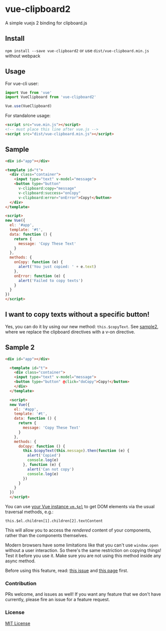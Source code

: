 # vue-clipboard2

A simple vuejs 2 binding for clipboard.js

## Install

`npm install --save vue-clipboard2` or use `dist/vue-clipboard.min.js` without webpack

## Usage

For vue-cli user:

```javascript
import Vue from 'vue'
import VueClipboard from 'vue-clipboard2'

Vue.use(VueClipboard)
```

For standalone usage:

```html
<script src="vue.min.js"></script>
<!-- must place this line after vue.js -->
<script src="dist/vue-clipboard.min.js"></script>
```

## Sample

```html
<div id="app"></div>

<template id="t">
  <div class="container">
    <input type="text" v-model="message">
    <button type="button"
      v-clipboard:copy="message"
      v-clipboard:success="onCopy"
      v-clipboard:error="onError">Copy!</button>
  </div>
</template>

<script>
new Vue({
  el: '#app',
  template: '#t',
  data: function () {
    return {
      message: 'Copy These Text'
    }
  },
  methods: {
    onCopy: function (e) {
      alert('You just copied: ' + e.text)
    },
    onError: function (e) {
      alert('Failed to copy texts')
    }
  }
})
</script>
```

## I want to copy texts without a specific button!

Yes, you can do it by using our new method: `this.$copyText`. See
[sample2](https://github.com/Inndy/vue-clipboard2/blob/master/sample2.html),
where we replace the clipboard directives with a v-on directive.

## Sample 2

```html
<div id="app"></div>

  <template id="t">
    <div class="container">
    <input type="text" v-model="message">
    <button type="button" @click="doCopy">Copy!</button>
    </div>
  </template>

  <script>
  new Vue({
    el: '#app',
    template: '#t',
    data: function () {
      return {
        message: 'Copy These Text'
      }
    },
    methods: {
      doCopy: function () {
        this.$copyText(this.message).then(function (e) {
          alert('Copied')
          console.log(e)
        }, function (e) {
          alert('Can not copy')
          console.log(e)
        })
      }
    }
  })
  </script>

```

You can use [your Vue instance ```vm.$el```](https://vuejs.org/v2/api/#vm-el) to get DOM elements via the usual traversal methods, e.g.:

```this.$el.children[1].children[2].textContent```

This will allow you to access the *rendered* content of your components, rather than the components themselves.

Modern browsers have some limitations like that you can't use `window.open` without a user interaction.
So there's the same restriction on copying things! Test it before you use it. Make sure you are not
using this method inside any async method.

Before using this feature, read:
[this issue](https://github.com/zenorocha/clipboard.js/issues/218) and
[this page](https://github.com/zenorocha/clipboard.js/wiki/Known-Limitations) first.

### Contribution

PRs welcome, and issues as well! If you want any feature that we don't have currently,
please fire an issue for a feature request.

### License

[MIT License](https://github.com/Inndy/vue-clipboard2/blob/master/LICENSE)
